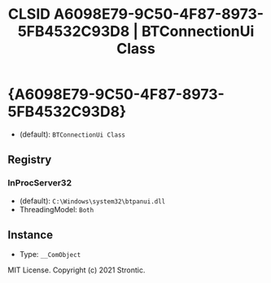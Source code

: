 ﻿---
title: "CLSID A6098E79-9C50-4F87-8973-5FB4532C93D8 | BTConnectionUi Class"
excerpt: What is COM-Object CLSID A6098E79-9C50-4F87-8973-5FB4532C93D8?
---

# {A6098E79-9C50-4F87-8973-5FB4532C93D8}

* (default): `BTConnectionUi Class`

## Registry


### InProcServer32

* (default): `C:\Windows\system32\btpanui.dll`
* ThreadingModel: `Both`

## Instance

* Type: `__ComObject`

MIT License. Copyright (c) 2021 Strontic.


